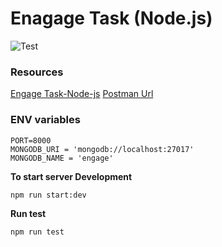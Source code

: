 # Enagage Task (Node.js)

![Test](https://github.com/samsoft00/engage-task-nodejs/blob/master/olists/Screenshot2020-11-16.png)

### Resources

[Engage Task-Node-js](https://www.notion.so/Task-Node-js-e5ff906068ac4b8abc245d33e7db5278)
[Postman Url](https://www.getpostman.com/collections/031387a0dc63b44ed2b3)

### ENV variables

```
PORT=8000
MONGODB_URI = 'mongodb://localhost:27017'
MONGODB_NAME = 'engage'
```

**To start server Development**

```
npm run start:dev
```

**Run test**

```
npm run test
```
